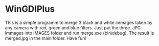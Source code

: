 # WinGDIPlus
This is a simple programm to merge 3 black and white immages taken by any camera with red, green and blue
filters. Just put the three .JPG immages into IMAGES folder and run merge.exe (bin\debug\). 
The result is merged.jpg in the main folder.
Have fun!
